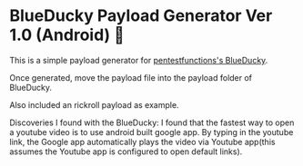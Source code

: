 # BlueDucky Payload Generator Ver 1.0 (Android) 🦆

This is a simple payload generator for [pentestfunctions's BlueDucky](https://github.com/pentestfunctions/BlueDucky).

Once generated, move the payload file into the payload folder of BlueDucky.

Also included an rickroll payload as example.

Discoveries I found with the BlueDucky:
I found that the fastest way to open a youtube video is to use android built google app. By typing in the youtube link, the Google app automatically plays the video via Youtube app(this assumes the Youtube app is configured to open default links).
